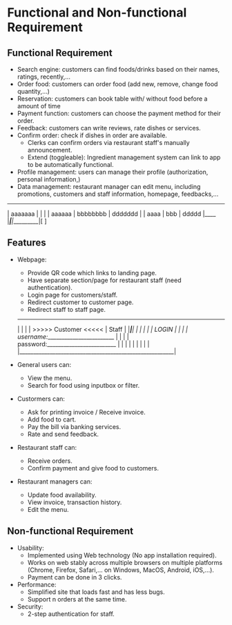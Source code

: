 # Functional and Non-functional Requirement

## Functional Requirement
- Search engine: customers can find foods/drinks based on their names, ratings, recently,... 
- Order food: customers can order food (add new, remove, change food quantity,...)
- Reservation: customers can book table with/ without food before a amount of time
- Payment function: customers can choose the payment method for their order.
- Feedback: customers can write reviews, rate dishes or services.
- Confirm order: check if dishes in order are available.
    - Clerks can confirm orders via restaurant staff's manually announcement.
    - Extend (toggleable): Ingredient management system can link to app to be automatically functional.
- Profile management: users can manage their profile (authorization, personal information,)
- Data management: restaurant manager can edit menu, including promotions, customers and staff information, homepage, feedbacks,...
_____________________________________
| aaaaaaa   |            |          |
|  aaaaaa   |  bbbbbbbb  | ddddddd  |
|    aaaa   |     bbb    |  ddddd   |____
|___________|____________|__________|[  ]

## Features
- Webpage:
    - Provide QR code which links to landing page.
    - Have separate section/page for restaurant staff (need authentication).
    - Login page for customers/staff.
    - Redirect customer to customer page.
    - Redirect staff to staff page.
    __________________________________________________________
    |                           |                            |
    |  >>>>>  Customer  <<<<<   |           Staff            |
    |___________________________|____________________________|
    |                                                        |
    |                                                        |
    |                      LOGIN                             |
    |                                                        |
    |       username:_________________________               |
    |                                                        |
    |       password:_________________________               |
    |                                                        |
    |                                                        |
    |                                                        |
    |                                                        |
    |________________________________________________________|

- General users can:
    - View the menu.
    - Search for food using inputbox or filter.

- Custormers can:
    - Ask for printing invoice / Receive invoice.
    - Add food to cart.
    - Pay the bill via banking services.
    - Rate and send feedback.
    
- Restaurant staff can:
    - Receive orders.
    - Confirm payment and give food to customers.

- Restaurant managers can:
    - Update food availability.
    - View invoice, transaction history.
    - Edit the menu.





## Non-functional Requirement
- Usability:
    - Implemented using Web technology (No app installation required).
    - Works on web stably across multiple browsers on multiple platforms (Chrome,
        Firefox, Safari,... on Windows, MacOS, Android, iOS,...).
    - Payment can be done in 3 clicks.
- Performance:
    - Simplified site that loads fast and has less bugs.
    - Support n orders at the same time.
- Security: 
    - 2-step authentication for staff.

